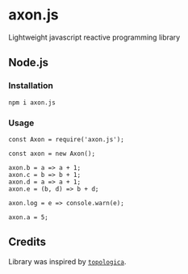 # axon.js

Lightweight javascript reactive programming library

## Node.js

### Installation

```
npm i axon.js
```

### Usage

```
const Axon = require('axon.js');

const axon = new Axon();

axon.b = a => a + 1;
axon.c = b => b + 1;
axon.d = a => a + 1;
axon.e = (b, d) => b + d;

axon.log = e => console.warn(e);

axon.a = 5;
```

## Credits

Library was inspired by [`topologica`](https://github.com/datavis-tech/topologica).
